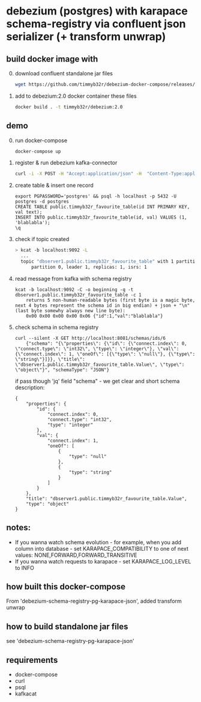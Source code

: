 # debezium (postgres) with karapace schema-registry via confluent json serializer (+ transform unwrap)

## build docker image with

0. download confluent standalone jar files
    ```sh
    wget https://github.com/timmyb32r/debezium-docker-compose/releases/download/7.0.1/confluent-serializers-standalone-7.0.1.tar.gz && tar --strip-components=2 -xzf confluent-serializers-standalone-7.0.1.tar.gz && rm ./confluent-serializers-standalone-7.0.1.tar.gz
    ```

1. add to debezium:2.0 docker container these files
    ```sh
    docker build . -t timmyb32r/debezium:2.0
    ```

## demo

0) run docker-compose
    ```sh
    docker-compose up
    ```

1) register & run debezium kafka-connector
    ```sh
    curl -i -X POST -H "Accept:application/json" -H  "Content-Type:application/json" http://localhost:8083/connectors/ -d @register-postgres-karapace-json-transform-unwrap.json
    ```

2) create table & insert one record
    ```
    export PGPASSWORD='postgres' && psql -h localhost -p 5432 -U postgres -d postgres
    CREATE TABLE public.timmyb32r_favourite_table(id INT PRIMARY KEY, val text);
    INSERT INTO public.timmyb32r_favourite_table(id, val) VALUES (1, 'blablabla');
    \q
    ```

3) check if topic created
    ```sh
    > kcat -b localhost:9092 -L
      ...
      topic "dbserver1.public.timmyb32r_favourite_table" with 1 partitions:
          partition 0, leader 1, replicas: 1, isrs: 1
    ```

4) read message from kafka with schema registry
    ```
    kcat -b localhost:9092 -C -o beginning -q -t dbserver1.public.timmyb32r_favourite_table -c 1
        returns 5 non-human-readable bytes (first byte is a magic byte, next 4 bytes represent the schema id in big endian) + json + "\n" (last byte somewhy always new line byte):
        0x00 0x00 0x00 0x00 0x06 {"id":1,"val":"blablabla"}
    ```

5) check schema in schema registry
    ```
    curl --silent -X GET http://localhost:8081/schemas/ids/6
        {"schema": "{\"properties\": {\"id\": {\"connect.index\": 0, \"connect.type\": \"int32\", \"type\": \"integer\"}, \"val\": {\"connect.index\": 1, \"oneOf\": [{\"type\": \"null\"}, {\"type\": \"string\"}]}}, \"title\": \"dbserver1.public.timmyb32r_favourite_table.Value\", \"type\": \"object\"}", "schemaType": "JSON"}
    ```
    if pass though 'jq' field "schema" - we get clear and short schema description:
    ```
    {
        "properties": {
            "id": {
                "connect.index": 0,
                "connect.type": "int32",
                "type": "integer"
            },
            "val": {
                "connect.index": 1,
                "oneOf": [
                    {
                        "type": "null"
                    },
                    {
                        "type": "string"
                    }
                ]
            }
        },
        "title": "dbserver1.public.timmyb32r_favourite_table.Value",
        "type": "object"
    }
    ```

## notes:

- If you wanna watch schema evolution - for example, when you add column into database - set KARAPACE_COMPATIBILITY to one of next values: NONE,FORWARD,FORWARD_TRANSITIVE
- If you wanna watch requests to karapace - set KARAPACE_LOG_LEVEL to INFO


## how built this docker-compose

From 'debezium-schema-registry-pg-karapace-json', added transform unwrap


## how to build standalone jar files

see 'debezium-schema-registry-pg-karapace-json'


## requirements

- docker-compose
- curl
- psql
- kafkacat
